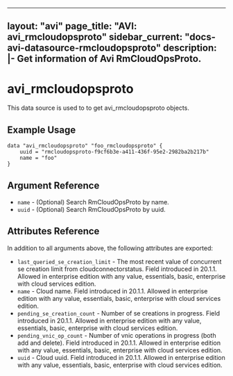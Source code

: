 <!--
    Copyright 2021 VMware, Inc.
    SPDX-License-Identifier: Mozilla Public License 2.0
-->
---
layout: "avi"
page_title: "AVI: avi_rmcloudopsproto"
sidebar_current: "docs-avi-datasource-rmcloudopsproto"
description: |-
  Get information of Avi RmCloudOpsProto.
---

# avi_rmcloudopsproto

This data source is used to to get avi_rmcloudopsproto objects.

## Example Usage

```hcl
data "avi_rmcloudopsproto" "foo_rmcloudopsproto" {
    uuid = "rmcloudopsproto-f9cf6b3e-a411-436f-95e2-2982ba2b217b"
    name = "foo"
}
```

## Argument Reference

* `name` - (Optional) Search RmCloudOpsProto by name.
* `uuid` - (Optional) Search RmCloudOpsProto by uuid.

## Attributes Reference

In addition to all arguments above, the following attributes are exported:

* `last_queried_se_creation_limit` - The most recent value of concurrent se creation limit from cloudconnectorstatus. Field introduced in 20.1.1. Allowed in enterprise edition with any value, essentials, basic, enterprise with cloud services edition.
* `name` - Cloud name. Field introduced in 20.1.1. Allowed in enterprise edition with any value, essentials, basic, enterprise with cloud services edition.
* `pending_se_creation_count` - Number of se creations in progress. Field introduced in 20.1.1. Allowed in enterprise edition with any value, essentials, basic, enterprise with cloud services edition.
* `pending_vnic_op_count` - Number of vnic operations in progress (both add and delete). Field introduced in 20.1.1. Allowed in enterprise edition with any value, essentials, basic, enterprise with cloud services edition.
* `uuid` - Cloud uuid. Field introduced in 20.1.1. Allowed in enterprise edition with any value, essentials, basic, enterprise with cloud services edition.

